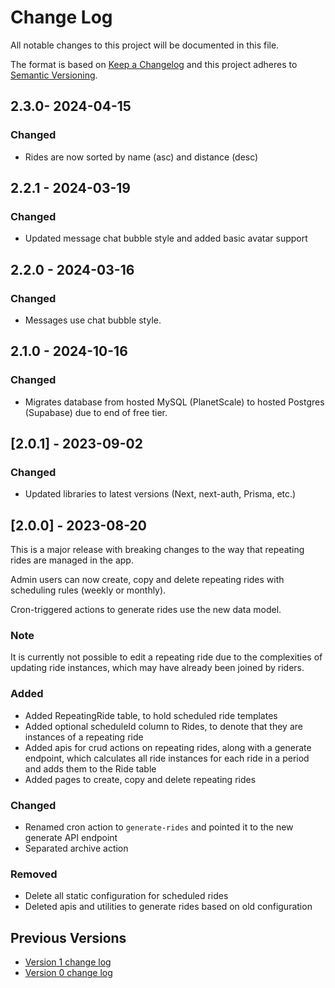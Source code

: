 # Change Log

All notable changes to this project will be documented in this file.

The format is based on [Keep a Changelog](http://keepachangelog.com/)
and this project adheres to [Semantic Versioning](http://semver.org/).

## 2.3.0- 2024-04-15

### Changed

- Rides are now sorted by name (asc) and distance (desc)

## 2.2.1 - 2024-03-19

### Changed

- Updated message chat bubble style and added basic avatar support

## 2.2.0 - 2024-03-16

### Changed

- Messages use chat bubble style.

## 2.1.0 - 2024-10-16

### Changed

- Migrates database from hosted MySQL (PlanetScale) to hosted Postgres (Supabase) due to end of free tier.

## [2.0.1] - 2023-09-02

### Changed

- Updated libraries to latest versions (Next, next-auth, Prisma, etc.)

## [2.0.0] - 2023-08-20

This is a major release with breaking changes to the way that repeating rides are managed in the app.

Admin users can now create, copy and delete repeating rides with scheduling rules (weekly or monthly).

Cron-triggered actions to generate rides use the new data model.

### Note

It is currently not possible to edit a repeating ride due to the complexities of updating ride instances, which may have already been joined by riders.

### Added

- Added RepeatingRide table, to hold scheduled ride templates
- Added optional scheduleId column to Rides, to denote that they are instances of a repeating ride
- Added apis for crud actions on repeating rides, along with a generate endpoint, which calculates all ride instances for each ride in a period and adds them to the Ride table
- Added pages to create, copy and delete repeating rides

### Changed

- Renamed cron action to `generate-rides` and pointed it to the new generate API endpoint
- Separated archive action

### Removed

- Delete all static configuration for scheduled rides
- Deleted apis and utilities to generate rides based on old configuration

## Previous Versions

- [Version 1 change log](./CHANGELOG-v1.md)
- [Version 0 change log](./CHANGELOG-v0.md)
